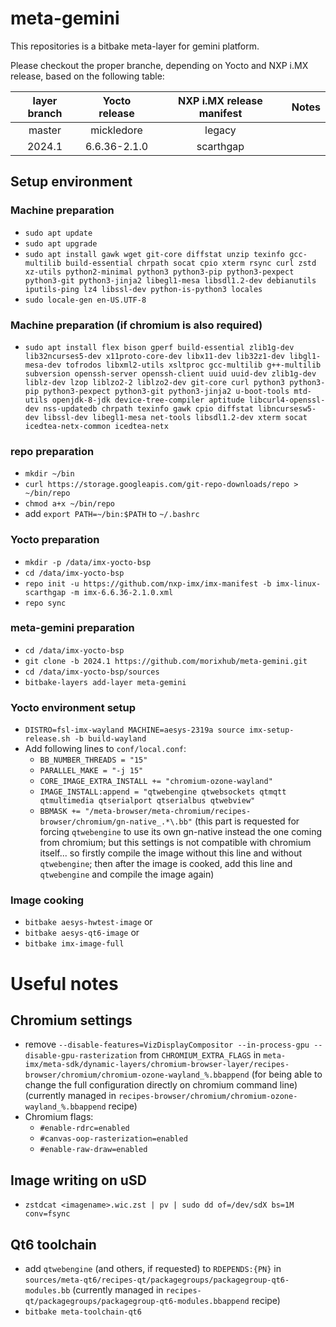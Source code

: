 # meta-gemini

This repositories is a bitbake meta-layer for gemini platform.

Please checkout the proper branche, depending on Yocto and NXP i.MX release, based on the following table:


| layer branch | Yocto release | NXP i.MX release manifest | Notes |
| :----------: | :-----------: | :-----------------------: | :---- |
| master       | mickledore    | legacy                    | |
| 2024.1       | 6.6.36-2.1.0  | scarthgap                 | |



## Setup environment

### Machine preparation
- `sudo apt update`
- `sudo apt upgrade`
- `sudo apt install gawk wget git-core diffstat unzip texinfo gcc-multilib build-essential chrpath socat cpio xterm rsync curl zstd xz-utils python2-minimal python3 python3-pip python3-pexpect python3-git python3-jinja2 libegl1-mesa libsdl1.2-dev debianutils iputils-ping lz4 libssl-dev python-is-python3 locales`
- `sudo locale-gen en-US.UTF-8`

### Machine preparation (if chromium is also required)
- `sudo apt install flex bison gperf build-essential zlib1g-dev lib32ncurses5-dev x11proto-core-dev libx11-dev lib32z1-dev libgl1-mesa-dev tofrodos libxml2-utils xsltproc gcc-multilib g++-multilib subversion openssh-server openssh-client uuid uuid-dev zlib1g-dev liblz-dev lzop liblzo2-2 liblzo2-dev git-core curl python3 python3-pip python3-pexpect python3-git python3-jinja2 u-boot-tools mtd-utils openjdk-8-jdk device-tree-compiler aptitude libcurl4-openssl-dev nss-updatedb chrpath texinfo gawk cpio diffstat libncursesw5-dev libssl-dev libegl1-mesa net-tools libsdl1.2-dev xterm socat icedtea-netx-common icedtea-netx`

### repo preparation
- `mkdir ~/bin`
- `curl https://storage.googleapis.com/git-repo-downloads/repo > ~/bin/repo`
- `chmod a+x ~/bin/repo`
- add `export PATH=~/bin:$PATH` to `~/.bashrc`

### Yocto preparation
- `mkdir -p /data/imx-yocto-bsp`
- `cd /data/imx-yocto-bsp`
- `repo init -u https://github.com/nxp-imx/imx-manifest -b imx-linux-scarthgap -m imx-6.6.36-2.1.0.xml`
- `repo sync`

### meta-gemini preparation
- `cd /data/imx-yocto-bsp`
- `git clone -b 2024.1 https://github.com/morixhub/meta-gemini.git`
- `cd /data/imx-yocto-bsp/sources`
- `bitbake-layers add-layer meta-gemini`

### Yocto environment setup
- `DISTRO=fsl-imx-wayland MACHINE=aesys-2319a source imx-setup-release.sh -b build-wayland`
- Add following lines to `conf/local.conf`:
  - `BB_NUMBER_THREADS = "15"`
  - `PARALLEL_MAKE = "-j 15"`
  - `CORE_IMAGE_EXTRA_INSTALL += "chromium-ozone-wayland"`
  - `IMAGE_INSTALL:append = "qtwebengine qtwebsockets qtmqtt qtmultimedia qtserialport qtserialbus qtwebview"`
  - `BBMASK += "/meta-browser/meta-chromium/recipes-browser/chromium/gn-native_.*\.bb"` (this part is requested for forcing `qtwebengine` to use its own gn-native instead the one coming from chromium; but this settings is not compatible with chromium itself... so firstly compile the image without this line and without `qtwebengine`; then after the image is cooked, add this line and `qtwebengine` and compile the image again)
  
### Image cooking
- `bitbake aesys-hwtest-image`
or
- `bitbake aesys-qt6-image`
or
- `bitbake imx-image-full`


# Useful notes
## Chromium settings
- remove `--disable-features=VizDisplayCompositor --in-process-gpu --disable-gpu-rasterization` from `CHROMIUM_EXTRA_FLAGS` in `meta-imx/meta-sdk/dynamic-layers/chromium-browser-layer/recipes-browser/chromium/chromium-ozone-wayland_%.bbappend` (for being able to change the full configuration directly on chromium command line) (currently managed in `recipes-browser/chromium/chromium-ozone-wayland_%.bbappend` recipe)
- Chromium flags:
  - `#enable-rdrc=enabled`
  - `#canvas-oop-rasterization=enabled`
  - `#enable-raw-draw=enabled`
  
## Image writing on uSD
- `zstdcat <imagename>.wic.zst | pv | sudo dd of=/dev/sdX bs=1M conv=fsync`

## Qt6 toolchain
- add `qtwebengine` (and others, if requested) to `RDEPENDS:{PN}` in `sources/meta-qt6/recipes-qt/packagegroups/packagegroup-qt6-modules.bb` (currently managed in `recipes-qt/packagegroups/packagegroup-qt6-modules.bbappend` recipe)
- `bitbake meta-toolchain-qt6`
